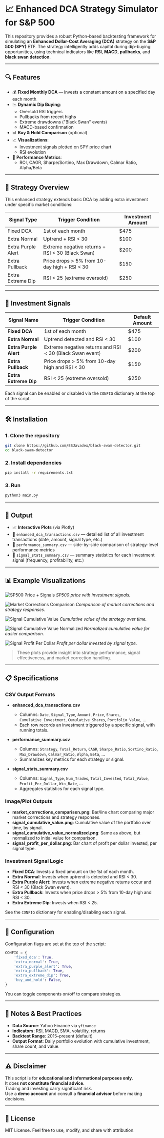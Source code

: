 # 📈 Enhanced DCA Strategy Simulator for S&P 500

This repository provides a robust Python-based backtesting framework for simulating an **Enhanced Dollar-Cost Averaging (DCA)** strategy on the **S&P 500 (SPY)** ETF. The strategy intelligently adds capital during dip-buying opportunities, using technical indicators like **RSI**, **MACD**, **pullbacks**, and **black swan detection**.

---

## 🔍 Features

- 💰 **Fixed Monthly DCA** — invests a constant amount on a specified day each month.
- 📉 **Dynamic Dip Buying**:
  - Oversold RSI triggers
  - Pullbacks from recent highs
  - Extreme drawdowns ("Black Swan" events)
  - MACD-based confirmation
- 📊 **Buy & Hold Comparison** (optional)
- 📈 **Visualizations**:
  - Investment signals plotted on SPY price chart
  - RSI evolution
- 🧮 **Performance Metrics**:
  - ROI, CAGR, Sharpe/Sortino, Max Drawdown, Calmar Ratio, Alpha/Beta

---

## 🧠 Strategy Overview

This enhanced strategy extends basic DCA by adding extra investment under specific market conditions:

| Signal Type         | Trigger Condition                                    | Investment Amount |
|---------------------|------------------------------------------------------|--------------------|
| Fixed DCA           | 1st of each month                                     | $475               |
| Extra Normal        | Uptrend + RSI < 30                                    | $100               |
| Extra Purple Alert  | Extreme negative returns + RSI < 30 (Black Swan)      | $200               |
| Extra Pullback      | Price drops > 5% from 10-day high + RSI < 30          | $150               |
| Extra Extreme Dip   | RSI < 25 (extreme oversold)                           | $250               |

---

## 🚦 Investment Signals

| Signal Name           | Trigger Condition                                             | Default Amount |
|-----------------------|--------------------------------------------------------------|---------------|
| **Fixed DCA**         | 1st of each month                                            | $475          |
| **Extra Normal**      | Uptrend detected and RSI < 30                                | $100          |
| **Extra Purple Alert**| Extreme negative returns and RSI < 30 (Black Swan event)     | $200          |
| **Extra Pullback**    | Price drops > 5% from 10-day high and RSI < 30               | $150          |
| **Extra Extreme Dip** | RSI < 25 (extreme oversold)                                  | $250          |

Each signal can be enabled or disabled via the `CONFIG` dictionary at the top of the script.

---

## 🛠️ Installation

### 1. Clone the repository
```bash
git clone https://github.com/ESJavadex/black-swam-detector.git
cd black-swam-detector
```

### 2. Install dependencies
```bash
pip install -r requirements.txt
```

### 3. Run
```bash
python3 main.py
```

---

## 📂 Output

- 📈 **Interactive Plots** (via Plotly)
- 📁 `enhanced_dca_transactions.csv` — detailed list of all investment transactions (date, amount, signal type, etc.)
- 📁 `performance_summary.csv` — side-by-side comparison of strategy-level performance metrics
- 📁 `signal_stats_summary.csv` — summary statistics for each investment signal (frequency, profitability, etc.)

---

## 📊 Example Visualizations

![SP500 Price + Signals](img/sp500_price_signals.png)
*SP500 price with investment signals.*

![Market Corrections Comparison](img/market_corrections_comparison.png)
*Comparison of market corrections and strategy responses.*

![Signal Cumulative Value](img/signal_cumulative_value.png)
*Cumulative value of the strategy over time.*

![Signal Cumulative Value Normalized](img/signal_cumulative_value_normalized.png)
*Normalized cumulative value for easier comparison.*

![Signal Profit Per Dollar](img/signal_profit_per_dollar.png)
*Profit per dollar invested by signal type.*

> These plots provide insight into strategy performance, signal effectiveness, and market correction handling.

---

## 📋 Specifications

### CSV Output Formats

- **enhanced_dca_transactions.csv**
  - Columns: `Date`, `Signal_Type`, `Amount`, `Price`, `Shares`, `Cumulative_Investment`, `Cumulative_Shares`, `Portfolio_Value`, ...
  - Each row records an investment triggered by a specific signal, with running totals.

- **performance_summary.csv**
  - Columns: `Strategy`, `Total_Return`, `CAGR`, `Sharpe_Ratio`, `Sortino_Ratio`, `Max_Drawdown`, `Calmar_Ratio`, `Alpha`, `Beta`, ...
  - Summarizes key metrics for each strategy or signal.

- **signal_stats_summary.csv**
  - Columns: `Signal_Type`, `Num_Trades`, `Total_Invested`, `Total_Value`, `Profit_Per_Dollar`, `Win_Rate`, ...
  - Aggregates statistics for each signal type.

### Image/Plot Outputs

- **market_corrections_comparison.png**: Bar/line chart comparing major market corrections and strategy responses.
- **signal_cumulative_value.png**: Cumulative value of the portfolio over time, by signal.
- **signal_cumulative_value_normalized.png**: Same as above, but normalized to initial value for comparison.
- **signal_profit_per_dollar.png**: Bar chart of profit per dollar invested, per signal type.

### Investment Signal Logic

- **Fixed DCA**: Invests a fixed amount on the 1st of each month.
- **Extra Normal**: Invests when uptrend is detected and RSI < 30.
- **Extra Purple Alert**: Invests when extreme negative returns occur and RSI < 30 (Black Swan event).
- **Extra Pullback**: Invests when price drops > 5% from 10-day high and RSI < 30.
- **Extra Extreme Dip**: Invests when RSI < 25.

See the `CONFIG` dictionary for enabling/disabling each signal.

---

## 📄 Configuration

Configuration flags are set at the top of the script:

```python
CONFIG = {
    'fixed_dca': True,
    'extra_normal': True,
    'extra_purple_alert': True,
    'extra_pullback': True,
    'extra_extreme_dip': True,
    'buy_and_hold': False,
}
```

You can toggle components on/off to compare strategies.

---

## 📌 Notes & Best Practices

- **Data Source**: Yahoo Finance via `yfinance`
- **Indicators**: RSI, MACD, SMA, volatility, returns
- **Backtest Range**: 2015–present (default)
- **Output Format**: Daily portfolio evolution with cumulative investment, share count, and value.

---

## ⚠️ Disclaimer

This script is for **educational and informational purposes only**.  
It does **not constitute financial advice**.  
Trading and investing carry significant risk.  
Use a **demo account** and consult a **financial advisor** before making decisions.

---

## 📜 License

MIT License. Feel free to use, modify, and share with attribution.